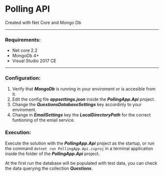 # Polling API
Created with Net Core and Mongo Db

---
### Requirements:
* Net core 2.2
* MongoDb 4+
* Visual Studio 2017 CE
---
### Configuration:
1. Verify that **_MongoDb_** is running in your enviroment or is accesible from it.
2. Edit the config file **_appsettings.json_** inside the **_PollingApp.Api_** project.
3. Change the **_QuestionsDatabaseSettings_** key accordinly to your enviroment.
4. Change in **_EmailSettings_** key the **_LocalDirectoryPath_** for the correct funtioning of the email service.

### Execution:
Execute the solution with the **_PollingApp.Api_** project as the startup, or run the command ```dotnet run PollingApp.Api.csproj``` in a terminal application inside the folder of the **_PollingApp.Api_** project.

At the first run the database will be populated with test data, you can check the data querying the collection **_Questions_**.